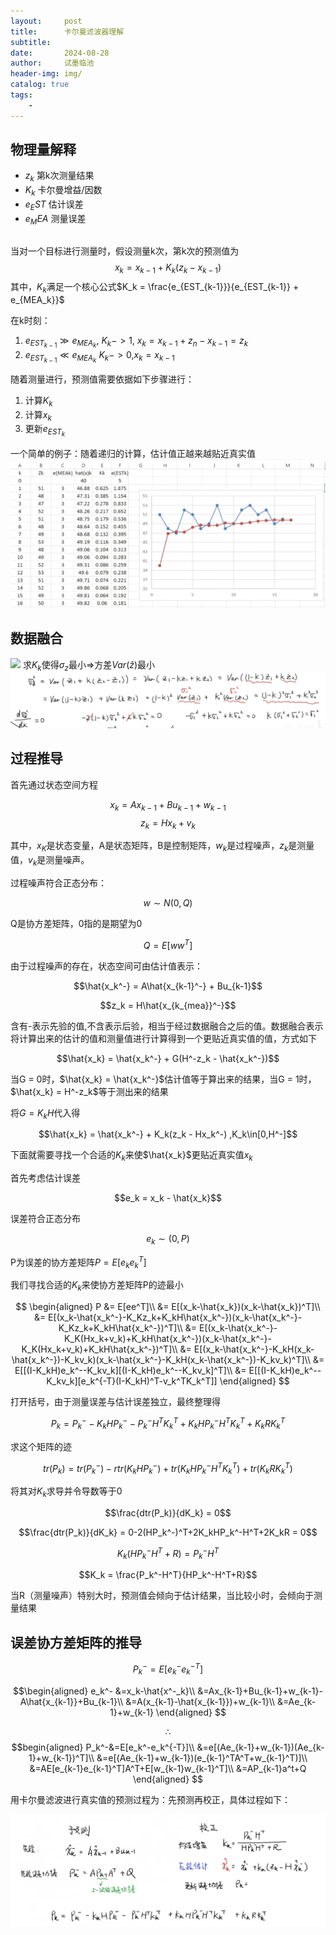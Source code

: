 ```yaml
---
layout:     post
title:      卡尔曼滤波器理解
subtitle:   
date:       2024-08-28
author:     试墨临池
header-img: img/
catalog: true
tags:
    - 
---
```


## 物理量解释

+ $z_k$ 第k次测量结果
+ $K_k$ 卡尔曼增益/因数
+ $e_EST$ 估计误差
+ $e_MEA$ 测量误差

## 
当对一个目标进行测量时，假设测量k次，第k次的预测值为
$$x_k = x_{k-1} + K_k(z_k - x_{k-1})$$
其中，$K_k$满足一个核心公式$K_k = \frac{e_{EST_{k-1}}}{e_{EST_{k-1}} + e_{MEA_k}}$

在k时刻：
1. ${e_{EST_{k-1}}} \gg {e_{MEA_k}}$, $K_k -> 1$,   $x_k=x_{k-1}+z_n-x_{k-1}=z_k$
2.  ${e_{EST_{k-1}}} \ll {e_{MEA_k}}$ 
 $K_k -> 0$,$x_k = x_{k-1}$

随着测量进行，预测值需要依据如下步骤进行：
1. 计算$K_k$
2. 计算$x_k$
3. 更新$e_{EST_k}$

一个简单的例子：随着递归的计算，估计值正越来越贴近真实值
![](https://raw.githubusercontent.com/shimolinchi/shimolinchi.github.io/master/img/2024-08-28-卡尔曼滤波器的理解/1.png)

## 数据融合
![](https://img-blog.csdnimg.cn/20200423215610474.jpg?x-oss-process=image/watermark,type_ZmFuZ3poZW5naGVpdGk,shadow_10,text_aHR0cHM6Ly9ibG9nLmNzZG4ubmV0L09fTU1NTV9P,size_16,color_FFFFFF,t_70#pic_center)
求$K_k$使得$\sigma_z$最小=>方差$Var(\hat z)$最小
![](https://raw.githubusercontent.com/shimolinchi/shimolinchi.github.io/master/img/2024-08-28-卡尔曼滤波器的理解/2.png)

## 过程推导

首先通过状态空间方程

$$x_k = Ax_{k-1} + Bu_{k-1} + w_{k-1}$$
$$z_k = Hx_k + v_k$$ 

其中，$x_K$是状态变量，A是状态矩阵，B是控制矩阵，$w_k$是过程噪声，$z_k$是测量值，$v_k$是测量噪声。<br>

过程噪声符合正态分布：

$$w \sim N(0,Q)$$

Q是协方差矩阵，0指的是期望为0

$$Q = E[ww^T]$$

由于过程噪声的存在，状态空间可由估计值表示：

$$\hat{x_k^-} = A\hat{x_{k-1}^-} + Bu_{k-1}$$

$$z_k = H\hat{x_{k_{mea}}^-}$$

含有-表示先验的值,不含表示后验，相当于经过数据融合之后的值。数据融合表示将计算出来的估计的值和测量值进行计算得到一个更贴近真实值的值，方式如下

$$\hat{x_k} = \hat{x_k^-} + G(H^-z_k - \hat{x_k^-})$$

当G = 0时，$\hat{x_k} = \hat{x_k^-}$估计值等于算出来的结果，当G = 1时，$\hat{x_k} = H^-z_k$等于测出来的结果

将$G = K_kH$代入得

$$\hat{x_k} = \hat{x_k^-} + K_k(z_k - Hx_k^-)         ,K_k\in[0,H^-]$$

下面就需要寻找一个合适的$K_k$来使$\hat{x_k}$更贴近真实值$x_k$

首先考虑估计误差

$$e_k = x_k - \hat{x_k}$$

误差符合正态分布

$$e_k \sim (0,P)$$

P为误差的协方差矩阵$P = E[e_ke_k^T]$<br>

我们寻找合适的$K_k$来使协方差矩阵P的迹最小

$$
\begin{aligned}
P 
&= E[ee^T]\\
&= E[(x_k-\hat{x_k})(x_k-\hat{x_k})^T]\\
&= E[(x_k-\hat{x_k^-}-K_Kz_k+K_kH\hat{x_k^-})(x_k-\hat{x_k^-}-K_Kz_k+K_kH\hat{x_k^-})^T]\\
&= E[(x_k-\hat{x_k^-}-K_K(Hx_k+v_k)+K_kH\hat{x_k^-})(x_k-\hat{x_k^-}-K_K(Hx_k+v_k)+K_kH\hat{x_k^-})^T]\\
&= E[(x_k-\hat{x_k^-}-K_kH(x_k-\hat{x_k^-})-K_kv_k)(x_k-\hat{x_k^-}-K_kH(x_k-\hat{x_k^-})-K_kv_k)^T]\\
&= E[[(I-K_kH)e_k^--K_kv_k][(I-K_kH)e_k^--K_kv_k]^T]\\
&= E[[(I-K_kH)e_k^--K_kv_k][e_k^{-T}(I-K_kH)^T-v_k^TK_k^T]] 
\end{aligned}
$$

打开括号，由于测量误差与估计误差独立，最终整理得

$$P_k = P_k^--K_kHP_k^--P_k^-H^TK_k^T+K_kHP_k^-H^TK_k^T+K_kRK_k^T$$

求这个矩阵的迹

$$tr(P_k) = tr(P_k^-)-rtr(K_kHP_k^-)+tr(K_kHP_k^-H^TK_k^T)+tr(K_kRK_k^T)$$

将其对$K_k$求导并令导数等于0

$$\frac{dtr(P_k)}{dK_k} = 0$$

$$\frac{dtr(P_k)}{dK_k} = 0-2(HP_k^-)^T+2K_kHP_k^-H^T+2K_kR = 0$$

$$K_k(HP_k^-H^T+R) = P_k^-H^T$$

$$K_k = \frac{P_k^-H^T}{HP_k^-H^T+R}$$


当R（测量噪声）特别大时，预测值会倾向于估计结果，当比较小时，会倾向于测量结果

## 误差协方差矩阵的推导
$$P_k^-=E[e_k^-e_k^{-T}]$$

$$\begin{aligned}
e_k^-
&=x_k-\hat{x^-_k}\\
&=Ax_{k-1}+Bu_{k-1}+w_{k-1}-A\hat{x_{k-1}}+Bu_{k-1}\\
&=A(x_{k-1}-\hat{x_{k-1}})+w_{k-1}\\
&=Ae_{k-1}+w_{k-1}
\end{aligned}
$$

$$\therefore $$
$$begin{aligned}
P_k^-&=E[e_k^-e_k^{-T}]\\
&=e[(Ae_{k-1}+w_{k-1})(Ae_{k-1}+w_{k-1})^T]\\
&=e[(Ae_{k-1}+w_{k-1})(e_{k-1}^TA^T+w_{k-1}^T)]\\
&=AE[e_{k-1}e_{k-1}^T]A^T+E[w_{k-1}w_{k-1}^T]\\
&=AP_{k-1}a^t+Q
\end{aligned}
$$

用卡尔曼滤波进行真实值的预测过程为：先预测再校正，具体过程如下：

![](https://raw.githubusercontent.com/shimolinchi/shimolinchi.github.io/master/img/2024-08-28-卡尔曼滤波器的理解/3.png)
